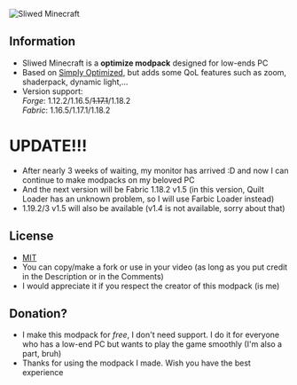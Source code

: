![Sliwed Minecraft](https://i.imgur.com/QMe8yZj.png)

## Information
- Sliwed Minecraft is a **optimize modpack** designed for low-ends PC
- Based on [Simply Optimized](https://modrinth.com/modpack/sop), but adds some QoL features such as zoom, shaderpack, dynamic light,...
- Version support:\
        *Forge*: 1.12.2/1.16.5/~~1.17.1~~/1.18.2\
        *Fabric*: 1.16.5/1.17.1/1.18.2
# UPDATE!!!
- After nearly 3 weeks of waiting, my monitor has arrived :D and now I can continue to make modpacks on my beloved PC
- And the next version will be Fabric 1.18.2 v1.5 (in this version, Quilt Loader has an unknown problem, so I will use Farbic Loader instead)
- 1.19.2/3 v1.5 will also be available (v1.4 is not available, sorry about that)
## License
- [MIT](https://cdn.modrinth.com/licenses/mit.txt)
- You can copy/make a fork or use in your video (as long as you put credit in the Description or in the Comments)
- I would appreciate it if you respect the creator of this modpack (is me)
## Donation?
- I make this modpack for _free_, I don't need support. I do it for everyone who has a low-end PC but wants to play the game smoothly (I'm also a part, bruh)
- Thanks for using the modpack I made. Wish you have the best experience
